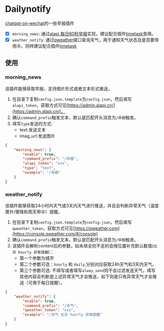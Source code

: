 # Dailynotify
[chatgpt-on-wechat](https://github.com/zhayujie/chatgpt-on-wechat)的一些早报插件

- [x] `morning_news`: 通过[alapi 每日60秒早报](http://www.alapi.cn/api/view/93)实现，建议配合插件[timetask](https://github.com/haikerapples/timetask)食用。
- [x] `weather_notify`: 通过[qweather](https://console.qweather.com/#/console)接口查询天气，用于通知天气状态及是否要带雨伞。同样建议配合插件[timetask](https://github.com/haikerapples/timetask)

## 使用
### morning_news
该插件能够获取早报，支持图片形式或者文本形式推送。
1. 在目录下复制`config.json.template`为`config.json`，然后填写`alapi_token`，获取方式可见[https://admin.alapi.cn/](https://admin.alapi.cn/)。
2. 确认`command_prefix`触发文本，默认是匹配开头消息为`/早报`触发。
3. 填写`type`发送的方式:
    - text:发送文本
    - imag_url:发送图片
```json
{
    "morning_news": {
        "enable": true,
        "command_prefix": "/早报",
        "alapi_token": "xxx",
        "type": "text",
        "example": "/早报"
    }
}
```

### weather_notify
该插件能够获取24小时内天气或3天内天气进行推送，并且会判断异常天气（温度骤升/骤降和雨天带伞）提醒。
1. 在目录下复制`config.json.template`为`config.json`，然后填写`qweather_token`，获取方式可见[https://qweather.com](https://console.qweather.com/#/console)
2. 确认`command_prefix`触发文本，默认是匹配开头消息为`/早报`触发。
3. 该插件会解析content后的参数，如未填全则不足的会按位置补充默认数值(`北京 hourly 异常提醒`)：
    - 第一个参数为城市
    - 第二个参数可选：`hourly` 和 `daily`,分别对应获取24h天气和3天内天气。
    - 第三个参数可选: 不填写或者填写`alway_send`则不会过滤发送天气，填写其他内容会判断是上述异常天气才会推送，如下则是只有异常天气才会推送（可用于每日提醒）。
```json
{
    "weather_notify": {
        "enable": true,
        "command_prefix": "/天气",
        "qweather_token": "xxx",
        "example": "/天气 北京 hourly 异常提醒"
    }
}
```
